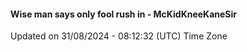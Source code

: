 #### Wise man says only fool rush in - McKidKneeKaneSir
Updated on 31/08/2024 - 08:12:32 (UTC) Time Zone
